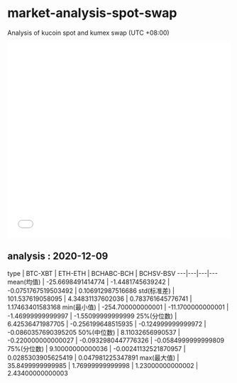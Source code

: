 # market-analysis-spot-swap
Analysis of kucoin spot and kumex swap (UTC +08:00)

<iframe width="100%" height="440" src="./data.html" frameborder="no" border="0" scrolling="no"></iframe>

## analysis : 2020-12-09

type | BTC-XBT | ETH-ETH | BCHABC-BCH | BCHSV-BSV 
---|---|---|---
mean(均值) | -25.6698491414774 | -1.4481745639242 | -0.0751767519503492 | 0.106912987516686
std(标准差) | 101.537619058095 | 4.34831137602036 | 0.783761645776741 | 1.17463401583168
min(最小值) | -254.700000000001 | -11.1700000000001 | -1.46999999999997 | -1.55099999999999
25%(分位数) | 6.42536471987705 | -0.256199648515935 | -0.124999999999972 | -0.0860357690395205
50%(中位数) | 8.11032656990537 | -0.220000000000027 | -0.0932980447776326 | -0.0584999999999809
75%(分位数) | 9.10000000000036 | -0.00241132521870957 | 0.0285303905625419 | 0.047981225347891
max(最大值) | 35.8499999999985 | 1.76999999999998 | 1.23000000000002 | 2.43400000000003
